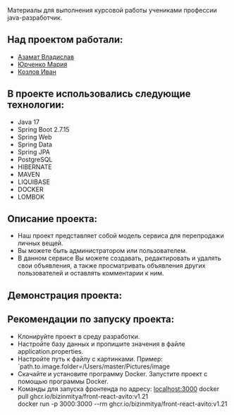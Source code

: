 Материалы для выполнения курсовой работы учениками профессии java-разработчик. 

## **Над проектом работали:**
- [Азамат Владислав](https://github.com/csa21472001)
- [Юрченко Мария](https://github.com/123Masha456)
- [Козлов Иван](https://github.com/IvanKozl)

## В проекте использовались следующие технологии:
- Java 17
- Spring Boot 2.7.15
- Spring Web
- Spring Data
- Spring JPA
- PostgreSQL
- HIBERNATE
- MAVEN
- LIQUIBASE
- DOCKER
- LOMBOK

## **Описание проекта:**
- Наш проект представляет собой модель сервиса для перепродажи личных вещей.
- Вы можете быть администратором или пользователем.
- В данном сервисе Вы можете создавать, редактировать и удалять свои объявления, 
а также просматривать объявления других пользователей и оставлять комментарии к ним.

## Демонстрация проекта:

## Рекомендации по запуску проекта:
- Клонируйте проект в среду разработки.
- Настройте базу данных и пропишите значения в файле application.properties.
- Настройте путь к файлу с картинками. Пример: `path.to.image.folder=/Users/master/Pictures/image
- Скачайте и установите программу Docker. Запустите проект с помощью программы Docker.
- Команды для запуска фронтенда по адресу: [localhost:3000](http://localhost:3000/)
docker pull ghcr.io/bizinmitya/front-react-avito:v1.21						
docker run -p 3000:3000 --rm ghcr.io/bizinmitya/front-react-avito:v1.21						
